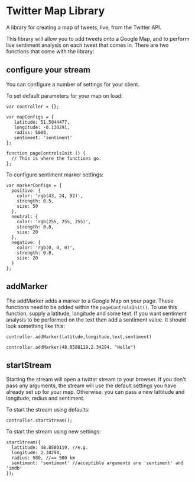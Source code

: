 Twitter Map Library
===========

A library for creating a map of tweets, live, from the Twitter API.

This library will allow you to add tweets onto a Google Map, and to perform live sentiment analysis on each tweet that comes in. There are two functions that come with the library:

## configure your stream

You can configure a number of settings for your client.

To set default parameters for your map on load:

```
var controller = {};

var mapConfigs = {
   latitude: 51.5044477,
   longitude: -0.130291,
   radius: 5000,
   sentiment: 'sentiment'
};

function pageControlsInit () {
  // This is where the functions go.
};
```

To configure sentiment marker settings:

```
var markerConfigs = {
  positive: {
    color: 'rgb(43, 24, 92)',
    strength: 0.5,
    size: 50
  },
  neutral: {
    color: 'rgb(255, 255, 255)',
    strength: 0.8,
    size: 20
  },
  negative: {
    color: 'rgb(0, 0, 0)',
    strength: 0.8,
    size: 20
  }
};
```


## addMarker

The addMarker adds a marker to a Google Map on your page. These functions need to be added within the `pageControlsInit()`. To use this function, supply a latitude, longitude and some text. If you want sentiment analysis to be performed on the text then add a sentiment value. It should look something like this:

```
controller.addMarker(latitude,longitude,text,sentiment)

controller.addMarker(48.8580119,2.34294, "Hello")
```

## startStream

Starting the stream will open a twitter stream to your browser. If you don't pass any arguments, the stream will use the default settings you have already set up for your map. Otherwise, you can pass a new lattitude and longitude, radius and sentiment.

To start the stream using defaults:

```
controller.startStream();
```

To start the stream using new settings:

```
startStream({
  lattitude: 48.8580119, //e.g.
  longitude: 2.34294,
  radius: 500, //== 500 km
  sentiment: 'sentiment' //acceptible arguments are 'sentiment' and 'imdb'
});
```
